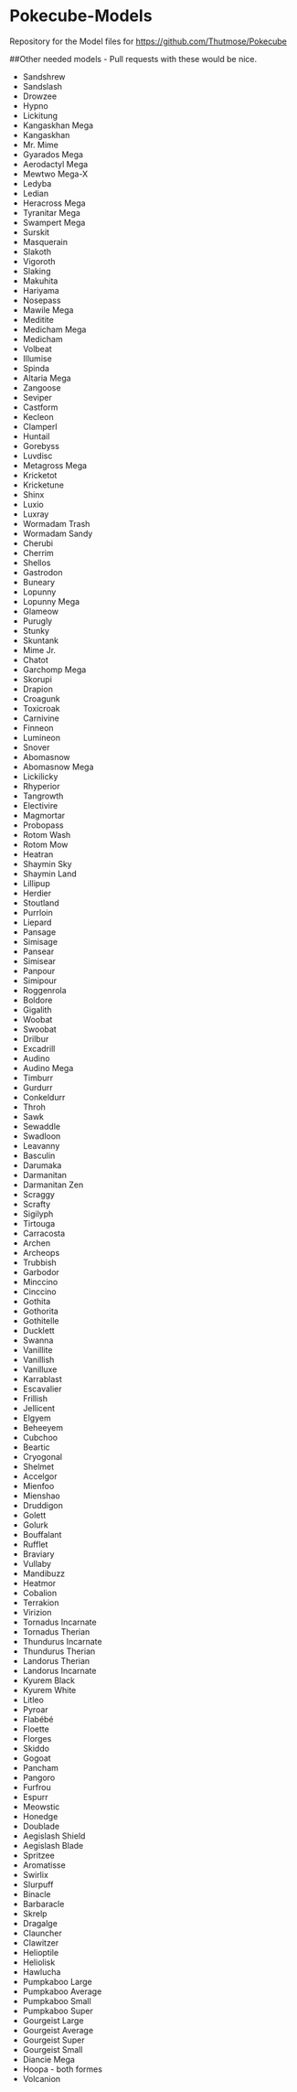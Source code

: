 # Pokecube-Models
Repository for the Model files for https://github.com/Thutmose/Pokecube

##Other needed models - Pull requests with these would be nice.

- 	Sandshrew
- 	Sandslash
- 	Drowzee
- 	Hypno
- 	Lickitung
- 	Kangaskhan Mega
- 	Kangaskhan
- 	Mr. Mime
- 	Gyarados Mega
- 	Aerodactyl Mega
- 	Mewtwo Mega-X
- 	Ledyba
- 	Ledian
- 	Heracross Mega
- 	Tyranitar Mega
- 	Swampert Mega
- 	Surskit
- 	Masquerain
- 	Slakoth
- 	Vigoroth
- 	Slaking
- 	Makuhita
- 	Hariyama
- 	Nosepass
- 	Mawile Mega
- 	Meditite
- 	Medicham Mega
- 	Medicham
- 	Volbeat
- 	Illumise
- 	Spinda
- 	Altaria Mega
- 	Zangoose
- 	Seviper
- 	Castform
- 	Kecleon
- 	Clamperl
- 	Huntail
- 	Gorebyss
- 	Luvdisc
- 	Metagross Mega
- 	Kricketot
- 	Kricketune
- 	Shinx
- 	Luxio
- 	Luxray
- 	Wormadam Trash
- 	Wormadam Sandy
- 	Cherubi
- 	Cherrim
- 	Shellos
- 	Gastrodon
- 	Buneary
- 	Lopunny
- 	Lopunny Mega
- 	Glameow
- 	Purugly
- 	Stunky
- 	Skuntank
- 	Mime Jr.
- 	Chatot
- 	Garchomp Mega
- 	Skorupi
- 	Drapion
- 	Croagunk
- 	Toxicroak
- 	Carnivine
- 	Finneon
- 	Lumineon
- 	Snover
- 	Abomasnow
- 	Abomasnow Mega
- 	Lickilicky
- 	Rhyperior
- 	Tangrowth
- 	Electivire
- 	Magmortar
- 	Probopass
- 	Rotom Wash
- 	Rotom Mow
- 	Heatran
- 	Shaymin Sky
- 	Shaymin Land
- 	Lillipup
- 	Herdier
- 	Stoutland
- 	Purrloin
- 	Liepard
- 	Pansage
- 	Simisage
- 	Pansear
- 	Simisear
- 	Panpour
- 	Simipour
- 	Roggenrola
- 	Boldore
- 	Gigalith
- 	Woobat
- 	Swoobat
- 	Drilbur
- 	Excadrill
- 	Audino
- 	Audino Mega
- 	Timburr
- 	Gurdurr
- 	Conkeldurr
- 	Throh
- 	Sawk
- 	Sewaddle
- 	Swadloon
- 	Leavanny
- 	Basculin
- 	Darumaka
- 	Darmanitan
- 	Darmanitan Zen
- 	Scraggy
- 	Scrafty
- 	Sigilyph
- 	Tirtouga
- 	Carracosta
- 	Archen
- 	Archeops
- 	Trubbish
- 	Garbodor
- 	Minccino
- 	Cinccino
- 	Gothita
- 	Gothorita
- 	Gothitelle
- 	Ducklett
- 	Swanna
- 	Vanillite
- 	Vanillish
- 	Vanilluxe
- 	Karrablast
- 	Escavalier
- 	Frillish
- 	Jellicent
- 	Elgyem
- 	Beheeyem
- 	Cubchoo
- 	Beartic
- 	Cryogonal
- 	Shelmet
- 	Accelgor
- 	Mienfoo
- 	Mienshao
- 	Druddigon
- 	Golett
- 	Golurk
- 	Bouffalant
- 	Rufflet
- 	Braviary
- 	Vullaby
- 	Mandibuzz
- 	Heatmor
- 	Cobalion
- 	Terrakion
- 	Virizion
- 	Tornadus Incarnate
- 	Tornadus Therian
- 	Thundurus Incarnate
- 	Thundurus Therian
- 	Landorus Therian
- 	Landorus Incarnate
- 	Kyurem Black
- 	Kyurem White
- 	Litleo
- 	Pyroar
- 	Flabébé
- 	Floette
- 	Florges
- 	Skiddo
- 	Gogoat
- 	Pancham
- 	Pangoro
- 	Furfrou
- 	Espurr
- 	Meowstic
- 	Honedge
- 	Doublade
- 	Aegislash Shield
- 	Aegislash Blade
- 	Spritzee
- 	Aromatisse
- 	Swirlix
- 	Slurpuff
- 	Binacle
- 	Barbaracle
- 	Skrelp
- 	Dragalge
- 	Clauncher
- 	Clawitzer
- 	Helioptile
- 	Heliolisk
- 	Hawlucha
- 	Pumpkaboo Large
- 	Pumpkaboo Average
- 	Pumpkaboo Small
- 	Pumpkaboo Super
- 	Gourgeist Large
- 	Gourgeist Average
- 	Gourgeist Super
- 	Gourgeist Small
- 	Diancie Mega
- 	Hoopa - both formes
- 	Volcanion
